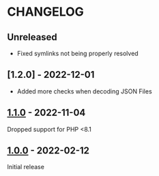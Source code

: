 # CHANGELOG

## Unreleased

* Fixed symlinks not being properly resolved

## [1.2.0] - 2022-12-01

* Added more checks when decoding JSON Files

## [1.1.0] - 2022-11-04

Dropped support for PHP <8.1

## [1.0.0] - 2022-02-12

Initial release

[Unreleased]: https://github.com/beste/json/compare/1.10...main
[1.1.0]: https://github.com/beste/json/compare/1.0.0...1.1.0
[1.0.0]: https://github.com/beste/json/releases/tag/1.0.0

